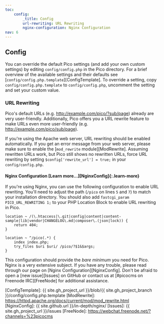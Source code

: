 ```yaml
---
toc:
    config:
        _title: Config
        url-rewriting: URL Rewriting
        nginx-configuration: Nginx Configuration
nav: 6
---
```


## Config

You can override the default Pico settings (and add your own custom settings) by editing `config/config.php` in the Pico directory. For a brief overview of the available settings and their defaults see [`config/config.php.template`][ConfigTemplate]. To override a setting, copy `config/config.php.template` to `config/config.php`, uncomment the setting and set your custom value.

### URL Rewriting

Pico's default URLs (e.g. http://example.com/pico/?sub/page) already are very user-friendly. Additionally, Pico offers you a URL rewrite feature to make URLs even more user-friendly (e.g. http://example.com/pico/sub/page).

If you're using the Apache web server, URL rewriting should be enabled automatically. If you get an error message from your web server, please make sure to enable the [`mod_rewrite` module][ModRewrite]. Assuming rewritten URLs work, but Pico still shows no rewritten URLs, force URL rewriting by setting `$config['rewrite_url'] = true;` in your `config/config.php`.

#### Nginx Configuration [Learn more…][NginxConfig]{:.learn-more}

If you're using Nginx, you can use the following configuration to enable URL rewriting.  You'll need to adjust the path (`/pico` on lines `5` and `7`) to match your installation directory. You should also add `fastcgi_param PICO_URL_REWRITING 1;` to your PHP Location Block to enable URL rewriting in Pico.

```
location ~ /(\.htaccess|\.git|config|content|content-sample|lib|vendor|CHANGELOG\.md|composer\.(json|lock)) {
	return 404;
}

location ~ ^/pico(.*) {
	index index.php;
	try_files $uri $uri/ /pico/?$1&$args;
}
```

This configuration should provide the *bare minimum* you need for Pico.  Nginx is a very extensive subject.  If you have any trouble, please read through our page on [Nginx Configuration][NginxConfig].  Don't be afraid to open a [new issue][Issues] on GitHub or contact us at [#picocms on Freenode IRC][FreeNode] for additional assistance.

[ConfigTemplate]: {{ site.gh_project_url }}/blob/{{ site.gh_project_branch }}/config/config.php.template
[ModRewrite]: https://httpd.apache.org/docs/current/mod/mod_rewrite.html
[NginxConfig]: {{ site.github.url }}/in-depth/nginx/
[Issues]: {{ site.gh_project_url }}/issues
[FreeNode]: https://webchat.freenode.net/?channels=%23picocms
